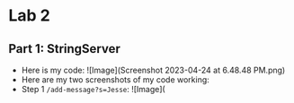 # Lab 2
## Part 1: StringServer
- Here is my code: ![Image](Screenshot 2023-04-24 at 6.48.48 PM.png)
- Here are my two screenshots of my code working:
- Step 1 `/add-message?s=Jesse`: ![Image](

